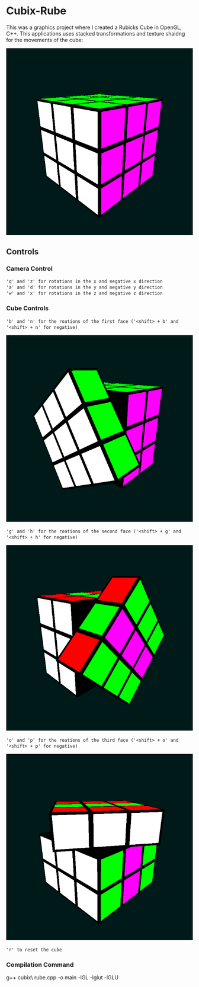 # Cubix-Rube
This was a graphics project where I created a Rubicks Cube in OpenGL, C++. This applications uses stacked transformations and texture shaidng for the movements of the cube:

![alt text](https://github.com/s-abdullah/Cubix-Rube/blob/master/images/cube.png)

## Controls
### Camera Control
	'q' and 'z' for rotations in the x and negative x direction
	'a' and 'd' for rotations in the y and negative y direction
	'w' and 'x' for rotations in the z and negative z direction

### Cube Controls
	'b' and 'n' for the roations of the first face ('<shift> + b' and '<shift> + n' for negative)

![alt text](https://github.com/s-abdullah/Cubix-Rube/blob/master/images/first.png)

	'g' and 'h' for the roations of the second face ('<shift> + g' and '<shift> + h' for negative)

![alt text](https://github.com/s-abdullah/Cubix-Rube/blob/master/images/second.png)

	'o' and 'p' for the roations of the third face ('<shift> + o' and '<shift> + p' for negative)

![alt text](https://github.com/s-abdullah/Cubix-Rube/blob/master/images/third.png)

	'r' to reset the cube

### Compilation Command
g++ cubix\ rube.cpp -o main -lGL -lglut -lGLU

